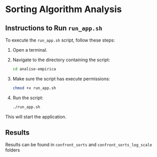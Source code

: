 # Sorting Algorithm Analysis

## Instructions to Run `run_app.sh`

To execute the `run_app.sh` script, follow these steps:

1. Open a terminal.
2. Navigate to the directory containing the script:

    ```bash
    cd analise-empirica
    ```

3. Make sure the script has execute permissions:

    ```bash
    chmod +x run_app.sh
    ```

4. Run the script:

    ```bash
    ./run_app.sh
    ```

This will start the application.


## Results

Results can be found in `confront_sorts` and `confront_sorts_log_scale` folders
